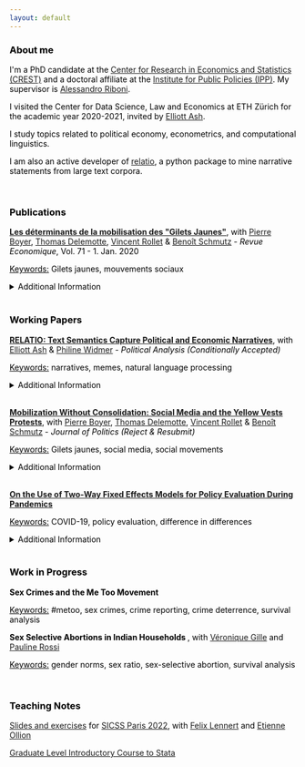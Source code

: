 ```yaml
---
layout: default
---
```


<span style="color:Black">

### About me

I'm a PhD candidate at the [Center for Research in Economics and Statistics (CREST)](http://crest.science/) and a doctoral affiliate at the [Institute for Public Policies (IPP)](https://www.ipp.eu/). My supervisor is [Alessandro Riboni](https://sites.google.com/site/alessandroriboni/). 

I visited the Center for Data Science, Law and Economics at ETH Zürich for the academic year 2020-2021, invited by [Elliott Ash](https://elliottash.com/).

I study topics related to political economy, econometrics, and computational linguistics. 

I am also an active developer of [relatio](https://github.com/elliottash/narrative-nlp), a python package to mine narrative statements from large text corpora. 

<br>

### Publications

**[Les déterminants de la mobilisation des "Gilets Jaunes"](https://www.cairn.info/revue-economique-2020-1-page-109.htm)**, with [Pierre Boyer](https://pierrecboyer.com/), [Thomas Delemotte](http://thomas.delemotte.fr/index.html), [Vincent Rollet](https://sites.google.com/site/vjrollet/home) & [Benoît Schmutz](https://sites.google.com/site/benoitschmutz/) - *Revue Economique*, Vol. 71 - 1. Jan. 2020

<u>Keywords:</u> Gilets jaunes, mouvements sociaux

<details>
<summary>Additional Information</summary>

<span style="display:inline-block;margin-left:2em;">
<br>
We study the socio-economic characteristics of the French regions where the Gilets jaunes protests took place. 
<br><br>
See also the <a href="http://crest.science/RePEc/wpstorage/2019-06.pdf"> working paper version </a>,<a href="https://www.ipp.eu/wp-content/uploads/2019/04/n39-notesIPP-avril2019.pdf"> policy brief </a> and <a href="https://www.lemonde.fr/idees/article/2019/11/15/entre-facebook-et-le-rond-point-la-double-originalite-du-mouvement-des-gilets-jaunes_6019218_3232.html#xtor=AL-32280270"> column </a>. 
<br><br>
Selected media coverage: <a href="https://www.franceinter.fr/societe/une-etude-determine-le-chomage-et-les-80-km-h-comme-source-de-la-mobilisation-des-gilets-jaunes"> France Inter </a>, <a href="http://www.lefigaro.fr/vox/economie/les-gilets-jaunes-ont-ils-vraiment-a-voir-avec-le-passage-a-80-km-h-oui-20190417"> Le Figaro </a>, <a href="https://blogs.alternatives-economiques.fr/anota/2019/04/14/du-mur-aux-ronds-points-cartographie-de-l-emergence-des-gilets-jaunes"> Alternatives Economiques </a>, <a href="http://www.leparisien.fr/societe/limitation-a-80-km-h-le-grand-flou-20-04-2019-8057055.php"> Le Parisien </a> and <a href="https://www.liberation.fr/debats/2019/04/17/gilets-jaunes-le-80-kmh-ne-passe-pas_1721959"> Libération </a>. 
</span>
</details> 

<br>

### Working Papers

**[RELATIO: Text Semantics Capture Political and Economic Narratives](https://arxiv.org/abs/2108.01720)**, with [Elliott Ash](https://elliottash.com/) & [Philine Widmer](https://philinew.github.io/) - *Political Analysis (Conditionally Accepted)*

<u>Keywords:</u> narratives, memes, natural language processing

<details>
<summary>Additional Information</summary>

<span style="display:inline-block;margin-left:2em;">
<br>
We introduce a method to identify coherent entity groups and map explicit relations between them in large text corpora. We illustrate our approach with an application to the US Congressional Record.
<br><br>
Try out the freely distributed python package <a href="https://pypi.org/project/relatio/">relatio</a>.
</span>
</details>

<br>

**[Mobilization Without Consolidation: Social Media and the Yellow Vests Protests](https://drive.google.com/file/d/1MJrWumsZn_Xrmg4PozvZuZZ-waT0D52D/view?usp=sharing)**, with [Pierre Boyer](https://pierrecboyer.com/), [Thomas Delemotte](http://thomas.delemotte.fr/index.html), [Vincent Rollet](https://sites.google.com/site/vjrollet/home) & [Benoît Schmutz](https://sites.google.com/site/benoitschmutz/) - *Journal of Politics (Reject & Resubmit)*

<u>Keywords:</u> Gilets jaunes, social media, social movements

<details>
<summary>Additional Information</summary>

<span style="display:inline-block;margin-left:2em;">
<br>
We study the interaction between online and offline mobilizations in the context of the Gilets jaunes protests in France.
<br><br>
An older working paper version of this project may be found <a href="https://papers.ssrn.com/sol3/papers.cfm?abstract_id=3612849"> here </a>. 
</span>
</details>

<br>

**[On the Use of Two-Way Fixed Effects Models for Policy Evaluation During Pandemics](https://drive.google.com/file/d/1mLOq3YQuxKHgllPfpYfh6_UB_W5y9bEd/view?usp=sharing)**

<u>Keywords:</u> COVID-19, policy evaluation, difference in differences

<details>
<summary>Additional Information</summary>

<span style="display:inline-block;margin-left:2em;">
<br>
During the Covid-19 pandemic, multiple studies used difference-in-differences identification strategies to assess the impact of mitigation policies. Via simulations of a canonical epidemiological model, I show that the resulting estimates can be unreliable.
<br><br>
For replication, see the dedicated <a href="https://gitlab.com/germain.gauthier/covid-two-way-fixed-effects.git">git repo</a>. 
<br><br>
An early-stage version of this project may be found <a href="https://new.crest.science/wp-content/uploads/2021/01/2020-32.pdf">here</a>.
</span>
</details>

<br>

### Work in Progress

<b> Sex Crimes and the Me Too Movement </b> 

<u>Keywords:</u> #metoo, sex crimes, crime reporting, crime deterrence, survival analysis

<b> Sex Selective Abortions in Indian Households </b>, with [Véronique Gille](https://sites.google.com/site/veroniquegille/home?authuser=0) and [Pauline Rossi](https://sites.google.com/site/paulinerossimoulin/home?authuser=0)

<u>Keywords:</u> gender norms, sex ratio, sex-selective abortion, survival analysis

<br>

### Teaching Notes

[Slides and exercises](https://github.com/fellennert/sicss-paris-2022) for [SICSS Paris 2022](https://sicss.io/2022/paris/), with [Felix Lennert](https://felix-lennert.netlify.app/) and [Etienne Ollion](https://ollion.cnrs.fr/)

[Graduate Level Introductory Course to Stata](https://gitlab.com/germain.gauthier/code-for-econometrics-101/-/blob/master/poly.md)

  </span>

